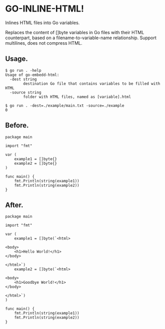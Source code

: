# GO-INLINE-HTML!

Inlines HTML files into Go variables.

Replaces the content of []byte variables in Go files with their HTML counterpart, based on a filename-to-variable-name relationship. Support multilines, does not compress HTML.

## Usage.
```
$ go run . -help
Usage of go-embedd-html:
  -dest string
        destination Go file that contains variables to be filled with HTML
  -source string
        folder with HTML files, named as [variable].html

$ go run . -dest=./example/main.txt -source=./example
0
```

## Before.
```
package main

import "fmt"

var (
    example1 = []byte{}
    example2 = []byte{}
)

func main() {
    fmt.Println(string(example1))
    fmt.Println(string(example2))
}
```
## After.
```
package main

import "fmt"

var (
    example1 = []byte(`<html>

<body>
    <h1>Hello World!</h1>
</body>

</html>`)
    example2 = []byte(`<html>

<body>
    <h1>Goodbye World!</h1>
</body>

</html>`)
)

func main() {
    fmt.Println(string(example1))
    fmt.Println(string(example2))
}
```